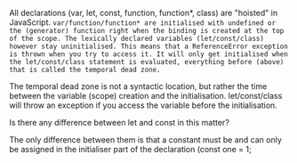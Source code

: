 All declarations (var, let, const, function, function*, class) are "hoisted" in JavaScript. 
`
var/function/function* are initialised with undefined or the (generator) function right when the binding is created at the top of the scope. The lexically declared variables (let/const/class) however stay uninitialised. This means that a ReferenceError exception is thrown when you try to access it. It will only get initialised when the let/const/class statement is evaluated, everything before (above) that is called the temporal dead zone.
`

The temporal dead zone is not a syntactic location, but rather the time between the variable (scope) creation and the initialisation. let/const/class will throw an exception if you access the variable before the initialisation.


Is there any difference between let and const in this matter?

The only difference between them is that a constant must be and can only be assigned in the initialiser part of the declaration (const one = 1;